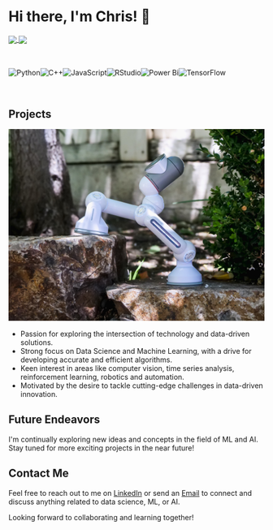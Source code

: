 # Hi there, I'm Chris! 👋

<a href="https://github.com/CThompson0101/github-readme-stats">
  <img height=200 align="center" src="https://github-readme-stats.vercel.app/api?username=CThompson0101&show_icons=true&theme=radical&rank_icon=github" />
</a>
<a href="https://github.com/CThompson0101/convoychat">
  <img height=200 align="center" src="https://github-readme-stats.vercel.app/api/top-langs/?username=anuraghazra&hide_progress=true" />
</a>

<br><br>
<img align="left" alt="Python" src="https://img.shields.io/badge/python-3670A0?style=for-the-badge&logo=python&logoColor=ffdd54" />
<img align="left" alt="C++" src="https://img.shields.io/badge/c++-%2300599C.svg?style=for-the-badge&logo=c%2B%2B&logoColor=white" />
<img align="left" alt="JavaScript" src="https://img.shields.io/badge/javascript-%23323330.svg?style=for-the-badge&logo=javascript&logoColor=%23F7DF1E" />
<img align="left" alt="RStudio" src="https://img.shields.io/badge/RStudio-4285F4?style=for-the-badge&logo=rstudio&logoColor=white" />
<img align="left" alt="Power Bi" src="https://img.shields.io/badge/power_bi-F2C811?style=for-the-badge&logo=powerbi&logoColor=black" />
<img align="left" alt="TensorFlow" src="https://img.shields.io/badge/TensorFlow-%23FF6F00.svg?style=for-the-badge&logo=TensorFlow&logoColor=white" />

<br><br>
## Projects
![Project](pexels-kindel-media-9026295.jpg)
- Passion for exploring the intersection of technology and data-driven solutions.
- Strong focus on Data Science and Machine Learning, with a drive for developing accurate and efficient algorithms.
- Keen interest in areas like computer vision, time series analysis, reinforcement learning, robotics and automation.
- Motivated by the desire to tackle cutting-edge challenges in data-driven innovation.

## Future Endeavors

I'm continually exploring new ideas and concepts in the field of ML and AI. Stay tuned for more exciting projects in the near future!

## Contact Me

Feel free to reach out to me on [LinkedIn](https://www.linkedin.com/in/christian-thompson-7650211a8/) or send an [Email](mailto:christianthompson0101@gmail.com) to connect and discuss anything related to data science, ML, or AI.

Looking forward to collaborating and learning together!
